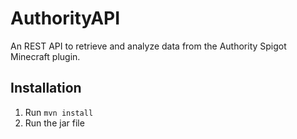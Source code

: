 # AuthorityAPI

An REST API to retrieve and analyze data from the Authority Spigot Minecraft plugin.

## Installation
1. Run `mvn install`
2. Run the jar file
